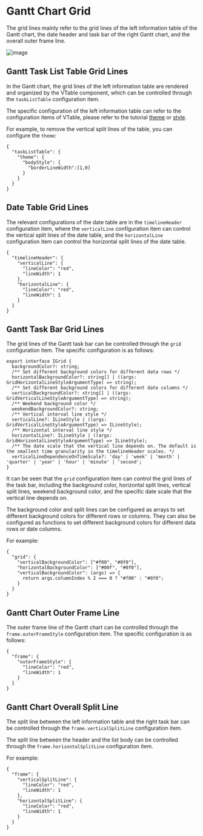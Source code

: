 # Gantt Chart Grid

The grid lines mainly refer to the grid lines of the left information table of the Gantt chart, the date header and task bar of the right Gantt chart, and the overall outer frame line.

![image](https://lf9-dp-fe-cms-tos.byteorg.com/obj/bit-cloud/VTable/gantt/gantt-structure.png)




## Gantt Task List Table Grid Lines

In the Gantt chart, the grid lines of the left information table are rendered and organized by the VTable component, which can be controlled through the `taskListTable` configuration item.

The specific configuration of the left information table can refer to the configuration items of VTable, please refer to the tutorial [theme](https://www.visactor.com/vtable/guide/theme_and_style/theme) or [style](https://www.visactor.com/vtable/guide/theme_and_style/style).

For example, to remove the vertical split lines of the table, you can configure the `theme`:
```
{
  "taskListTable": {
    "theme": {
      "bodyStyle": {
        "borderLineWidth":[1,0]
      }
    }
  }
}

```
## Date Table Grid Lines

The relevant configurations of the date table are in the `timelineHeader` configuration item, where the `verticalLine` configuration item can control the vertical split lines of the date table, and the `horizontalLine` configuration item can control the horizontal split lines of the date table.

```
{
  "timelineHeader": {
    "verticalLine": {
      "lineColor": "red",
      "lineWidth": 1
    },
    "horizontalLine": {
      "lineColor": "red",
      "lineWidth": 1
    }
  }
}
```

## Gantt Task Bar Grid Lines

The grid lines of the Gantt task bar can be controlled through the `grid` configuration item. The specific configuration is as follows:
```
export interface IGrid {
  backgroundColor?: string;
  /** Set different background colors for different data rows */
  horizontalBackgroundColor?: string[] | ((args: GridHorizontalLineStyleArgumentType) => string);
  /** Set different background colors for different date columns */
  verticalBackgroundColor?: string[] | ((args: GridVerticalLineStyleArgumentType) => string);
  /** Weekend background color */
  weekendBackgroundColor?: string;
  /** Vertical interval line style */
  verticalLine?: ILineStyle | ((args: GridVerticalLineStyleArgumentType) => ILineStyle);
  /** Horizontal interval line style */
  horizontalLine?: ILineStyle | ((args: GridHorizontalLineStyleArgumentType) => ILineStyle);
  /** The date scale that the vertical line depends on. The default is the smallest time granularity in the timelineHeader scales. */
  verticalLineDependenceOnTimeScale?: 'day' | 'week' | 'month' | 'quarter' | 'year' | 'hour' | 'minute' | 'second';
}
```

It can be seen that the `grid` configuration item can control the grid lines of the task bar, including the background color, horizontal split lines, vertical split lines, weekend background color, and the specific date scale that the vertical line depends on.

The background color and split lines can be configured as arrays to set different background colors for different rows or columns. They can also be configured as functions to set different background colors for different data rows or date columns.

For example:
```
{
  "grid": {
    "verticalBackgroundColor": ["#f00", "#0f0"],
    "horizontalBackgroundColor": ["#00f", "#0f0"],
    "verticalBackgroundColor": (args) => {
      return args.columnIndex % 2 === 0 ? "#f00" : "#0f0";
    }
  }
}
```



## Gantt Chart Outer Frame Line

The outer frame line of the Gantt chart can be controlled through the `frame.outerFrameStyle` configuration item. The specific configuration is as follows:
```
{
  "frame": {
    "outerFrameStyle": {
      "lineColor": "red",
      "lineWidth": 1
    }
  }
}
```

## Gantt Chart Overall Split Line
The split line between the left information table and the right task bar can be controlled through the `frame.verticalSplitLine` configuration item.

The split line between the header and the list body can be controlled through the `frame.horizontalSplitLine` configuration item.

For example:
```
{
  "frame": {
    "verticalSplitLine": {
      "lineColor": "red",
      "lineWidth": 1
    },
    "horizontalSplitLine": {
      "lineColor": "red",
      "lineWidth": 1
    }
  }
}
```
